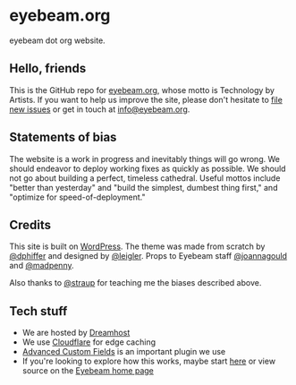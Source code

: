 # eyebeam.org

eyebeam dot org website.

## Hello, friends

This is the GitHub repo for [eyebeam.org](https://eyebeam.org/), whose motto is
Technology by Artists. If you want to help us improve the site, please don't
hesitate to [file new issues](https://github.com/eyebeam/eyebeam.org/issues/)
or get in touch at [info@eyebeam.org](mailto:info@eyebeam.org).

## Statements of bias

The website is a work in progress and inevitably things will go wrong. We should
endeavor to deploy working fixes as quickly as possible. We should not go about
building a perfect, timeless cathedral. Useful mottos include "better than
yesterday" and "build the simplest, dumbest thing first," and "optimize for
speed-of-deployment."

## Credits

This site is built on [WordPress](https://wordpress.org/). The theme was made
from scratch by [@dphiffer](https://github.com/dphiffer) and designed by
[@leigler](https://github.com/leigler). Props to Eyebeam staff
[@joannagould](https://github.com/joannagould) and
[@madpenny](https://github.com/madpenny).

Also thanks to [@straup](https://github.com/straup) for teaching me the biases
described above.

## Tech stuff

* We are hosted by [Dreamhost](https://dreamhost.com/)
* We use [Cloudflare](https://cloudflare.com/) for edge caching
* [Advanced Custom Fields](https://advancedcustomfields.com/) is an important
  plugin we use
* If you're looking to explore how this works, maybe start
  [here](https://github.com/eyebeam/eyebeam.org/blob/master/wp-content/themes/eyebeam2018/index.php)
  or view source on the [Eyebeam home page](https://www.eyebeam.org/)
